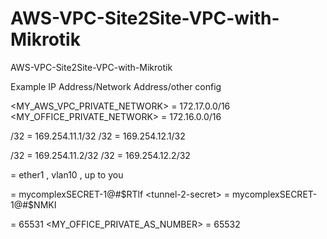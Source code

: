 # AWS-VPC-Site2Site-VPC-with-Mikrotik
AWS-VPC-Site2Site-VPC-with-Mikrotik


Example IP Address/Network Address/other config

<MY_AWS_VPC_PRIVATE_NETWORK> = 172.17.0.0/16
<MY_OFFICE_PRIVATE_NETWORK> = 172.16.0.0/16

<Point-to-Point-AWS-IP-Tunnel-1>/32 = 169.254.11.1/32
<Point-to-Point-AWS-IP-Tunnel-2>/32 = 169.254.12.1/32

<Point-to-Point-Office-IP-Tunnel-1>/32 = 169.254.11.2/32
<Point-to-Point-Office-IP-Tunnel-2>/32 = 169.254.12.2/32

<WAN-Interface> = ether1 , vlan10 , up to you


<tunnel-1-secret> = mycomplexSECRET-1@#$RTlf
<tunnel-2-secret> = mycomplexSECRET-1@#$NMKI

<AWS-AS-NUMBER> = 65531
<MY_OFFICE_PRIVATE_AS_NUMBER> = 65532
